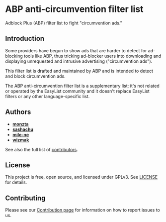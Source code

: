 # ABP anti-circumvention filter list

Adblock Plus (ABP) filter list to fight "circumvention ads."
 
## Introduction

Some providers have begun to show ads that are harder to detect for ad-blocking tools like ABP, thus tricking ad-blocker users into downloading and displaying unrequested and intrusive advertising ("circumvention ads").

This filter list is drafted and maintained by ABP and is intended to detect and block circumvention ads.

The ABP anti-circumvention filter list is a supplementary list; it's not related or operated by the EasyList community and it doesn't replace EasyList filters or any other language-specific list.

## Authors

* [**monzta**](https://github.com/monzta)
* [**sashachu**](https://github.com/sashachu)
* [**mile-ne**](https://github.com/mile-ne)
* [**wizmak**](https://github.com/wizmak)

See also the full list of [contributors](https://github.com/abp-filters/abp-filters-anti-cv/graphs/contributors).

## License

This project is free, open source, and licensed under GPLv3. See [LICENSE](https://github.com/abp-filters/abp-filters-anti-cv/blob/master/LICENSE) for details. 

## Contributing

Please see our [Contribution page](https://github.com/abp-filters/abp-filters-anti-cv/blob/master/CONTRIBUTING.md) for information on how to report issues to us.
